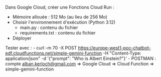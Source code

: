 Dans Google Cloud, créer une Fonctions Cloud Run :
- Mémoire allouée : 512 Mo (au lieu de 256 Mo)
- Choisir l'environnement d'exécution (Python 3.12)
    - main.py : contenu du fichier 
    - requirements.txt : contenu du fichier 
- Déployer

Tester avec :
    - curl -m 70 -X POST https://europe-west1-poc-chatbot-edf.cloudfunctions.net/simple-gemini-function -H "Content-Type: application/json" -d '{"prompt": "Who is Albert Einstein?"}'
    - POSTMAN : compte alban.kerloch@gmail.com => Google Cloud => Cloud Function => simple-gemini-function